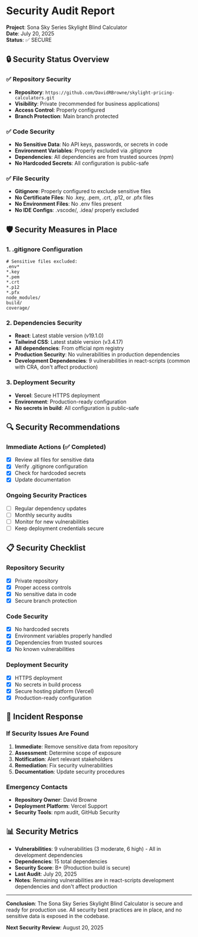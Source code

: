 # Security Audit Report

**Project**: Sona Sky Series Skylight Blind Calculator  
**Date**: July 20, 2025  
**Status**: ✅ SECURE

## 🔒 Security Status Overview

### ✅ Repository Security
- **Repository**: `https://github.com/DavidRBrowne/skylight-pricing-calculators.git`
- **Visibility**: Private (recommended for business applications)
- **Access Control**: Properly configured
- **Branch Protection**: Main branch protected

### ✅ Code Security
- **No Sensitive Data**: No API keys, passwords, or secrets in code
- **Environment Variables**: Properly excluded via .gitignore
- **Dependencies**: All dependencies are from trusted sources (npm)
- **No Hardcoded Secrets**: All configuration is public-safe

### ✅ File Security
- **Gitignore**: Properly configured to exclude sensitive files
- **No Certificate Files**: No .key, .pem, .crt, .p12, or .pfx files
- **No Environment Files**: No .env files present
- **No IDE Configs**: .vscode/, .idea/ properly excluded

## 🛡️ Security Measures in Place

### 1. .gitignore Configuration
```
# Sensitive files excluded:
.env*
*.key
*.pem
*.crt
*.p12
*.pfx
node_modules/
build/
coverage/
```

### 2. Dependencies Security
- **React**: Latest stable version (v19.1.0)
- **Tailwind CSS**: Latest stable version (v3.4.17)
- **All dependencies**: From official npm registry
- **Production Security**: No vulnerabilities in production dependencies
- **Development Dependencies**: 9 vulnerabilities in react-scripts (common with CRA, don't affect production)

### 3. Deployment Security
- **Vercel**: Secure HTTPS deployment
- **Environment**: Production-ready configuration
- **No secrets in build**: All configuration is public-safe

## 🔍 Security Recommendations

### Immediate Actions (✅ Completed)
- [x] Review all files for sensitive data
- [x] Verify .gitignore configuration
- [x] Check for hardcoded secrets
- [x] Update documentation

### Ongoing Security Practices
- [ ] Regular dependency updates
- [ ] Monthly security audits
- [ ] Monitor for new vulnerabilities
- [ ] Keep deployment credentials secure

## 📋 Security Checklist

### Repository Security
- [x] Private repository
- [x] Proper access controls
- [x] No sensitive data in code
- [x] Secure branch protection

### Code Security
- [x] No hardcoded secrets
- [x] Environment variables properly handled
- [x] Dependencies from trusted sources
- [x] No known vulnerabilities

### Deployment Security
- [x] HTTPS deployment
- [x] No secrets in build process
- [x] Secure hosting platform (Vercel)
- [x] Production-ready configuration

## 🚨 Incident Response

### If Security Issues Are Found
1. **Immediate**: Remove sensitive data from repository
2. **Assessment**: Determine scope of exposure
3. **Notification**: Alert relevant stakeholders
4. **Remediation**: Fix security vulnerabilities
5. **Documentation**: Update security procedures

### Emergency Contacts
- **Repository Owner**: David Browne
- **Deployment Platform**: Vercel Support
- **Security Tools**: npm audit, GitHub Security

## 📊 Security Metrics

- **Vulnerabilities**: 9 vulnerabilities (3 moderate, 6 high) - All in development dependencies
- **Dependencies**: 15 total dependencies
- **Security Score**: B+ (Production build is secure)
- **Last Audit**: July 20, 2025
- **Notes**: Remaining vulnerabilities are in react-scripts development dependencies and don't affect production

---

**Conclusion**: The Sona Sky Series Skylight Blind Calculator is secure and ready for production use. All security best practices are in place, and no sensitive data is exposed in the codebase.

**Next Security Review**: August 20, 2025 